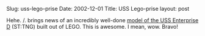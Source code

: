 Slug: uss-lego-prise
Date: 2002-12-01
Title: USS Lego-prise
layout: post

Hehe. /. brings news of an incredibly well-done <a href="http://homepage.mac.com/happywaffle/misc/PhotoAlbum27.html">model of the USS Enterprise D</a> (ST:TNG) built out of LEGO. This is awesome. I mean, wow. Bravo!

